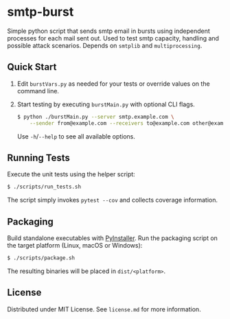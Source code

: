 # smtp-burst
Simple python script that sends smtp email in bursts using independent processes for each mail sent out. Used to test smtp capacity, handling and possible attack scenarios. Depends on `smtplib` and `multiprocessing`.

## Quick Start

1. Edit `burstVars.py` as needed for your tests or override values on the
   command line.
2. Start testing by executing `burstMain.py` with optional CLI flags.

   ```bash
   $ python ./burstMain.py --server smtp.example.com \
       --sender from@example.com --receivers to@example.com other@example.com
   ```

   Use `-h`/`--help` to see all available options.

## Running Tests

Execute the unit tests using the helper script:

```bash
$ ./scripts/run_tests.sh
```

The script simply invokes `pytest --cov` and collects coverage information.

## Packaging

Build standalone executables with [PyInstaller](https://www.pyinstaller.org/).
Run the packaging script on the target platform (Linux, macOS or Windows):

```bash
$ ./scripts/package.sh
```

The resulting binaries will be placed in `dist/<platform>`.

## License

Distributed under MIT License. See `license.md` for more information.

